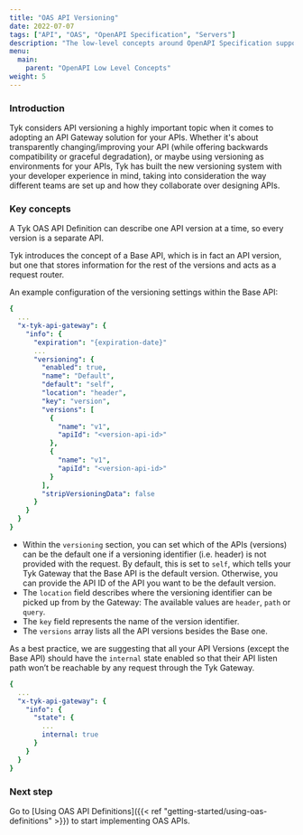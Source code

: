 ```yaml
---
title: "OAS API Versioning"
date: 2022-07-07
tags: ["API", "OAS", "OpenAPI Specification", "Servers"]
description: "The low-level concepts around OpenAPI Specification support in Tyk"
menu:
  main:
    parent: "OpenAPI Low Level Concepts"
weight: 5
---
```


### Introduction

Tyk considers API versioning a highly important topic when it comes to adopting an API Gateway solution for your APIs. Whether it's about transparently changing/improving your API (while offering backwards compatibility or graceful degradation), or maybe using versioning as environments for your APIs, Tyk has built the new versioning system with your developer experience in mind, taking into consideration the way different teams are set up and how they collaborate over designing APIs.

### Key concepts

A Tyk OAS API Definition can describe one API version at a time, so every version is a separate API.

Tyk introduces the concept of a Base API, which is in fact an API version, but one that stores information for the rest of the versions and acts as a request router. 

An example configuration of the versioning settings within the Base API:

```yaml
{
  ...
  "x-tyk-api-gateway": {
    "info": {
      "expiration": "{expiration-date}"
      ...
      "versioning": {
        "enabled": true,
        "name": "Default",
        "default": "self",
        "location": "header",
        "key": "version",
        "versions": [
          {
            "name": "v1",
            "apiId": "<version-api-id>"
          },
          {
            "name": "v1",
            "apiId": "<version-api-id>"
          }
        ],
        "stripVersioningData": false
      }
    }
  }
}
```


- Within the `versioning` section, you can set which of the APIs (versions) can be the default one if a versioning identifier (i.e. header) is not provided with the request. By default, this is set to `self`, which tells your Tyk Gateway that the Base API is the default version. Otherwise, you can provide the API ID of the API you want to be the default version.
- The `location` field describes where the versioning identifier can be picked up from by the Gateway: The available values are `header`, `path` or `query`.
- The `key` field represents the name of the version identifier.
- The `versions` array lists all the API versions besides the Base one.

As a best practice, we are suggesting that all your API Versions (except the Base API) should have the `internal` state enabled so that their API listen path won’t be reachable by any request through the Tyk Gateway.

```yaml
{
  ...
  "x-tyk-api-gateway": {
    "info": {
      "state": {
        ...
        internal: true
      }
    }
  }
}
```
### Next step

Go to [Using OAS API Definitions]({{< ref "getting-started/using-oas-definitions" >}}) to start implementing OAS APIs. 
